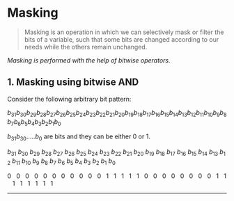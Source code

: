 # Masking

> Masking is an operation in which we can selectively mask or filter the bits of a variable, such that some bits are changed according to our needs while the others remain unchanged.

_Masking is performed with the help of bitwise operators._

## 1. Masking using bitwise AND

Consider the following arbitrary bit pattern:

$b_{31}b_{30}b_{29}b_{28}b_{27}b_{26}b_{25}b_{24}b_{23}b_{22}b_{21}b_{20}b_{19}b_{18}b_{17}b_{16}b_{15}b_{14}b_{13}b_{12}b_{11}b_{10}b_9b_8b_7b_6b_5b_4b_3b_2b_1b_0$

$b_{31}b_{30}.....b_{0}$ are bits and they can be either 0 or 1.


$b_{31}\ b_{30}\ b_{29}\ b_{28}\ b_{27}\ b_{26}\ b_{25}\ b_{24}\ b_{23}\ b_{22}\ b_{21}\ b_{20}\ b_{19}\ b_{18}\ b_{17}\ b_{16}\ b_{15}\ b_{14}\ b_{13}\ b_{12}\ b_{11}\ b_{10}\ b_9\ b_8\ b_7\ b_6\ b_5\ b_4\ b_3\ b_2\ b_1\ b_0$

$0\ \ \ 0\ \ \ 0\ \ \ 0\ \ \ 0\ \ \ 0\ \ \ 0\ \ \ 0\ \ \ 0\ \ \ 0\ \ \ 0\ \ \ 1\ \ \ 1\ \ \ 1\ \ \ 1\ \ \ 1\ \ \ 0\ \ \ 0\ \ \ 0\ \ \ 0\ \ \ 0\ \ \ 0\ \ \ 0\ \ \ 0\ \ \ 1\ \ \ 1\ \ \ 1\ \ \ 1\ \ \ 1\ \ \ 1\ \ \ 1\ \ \ 1$





---

